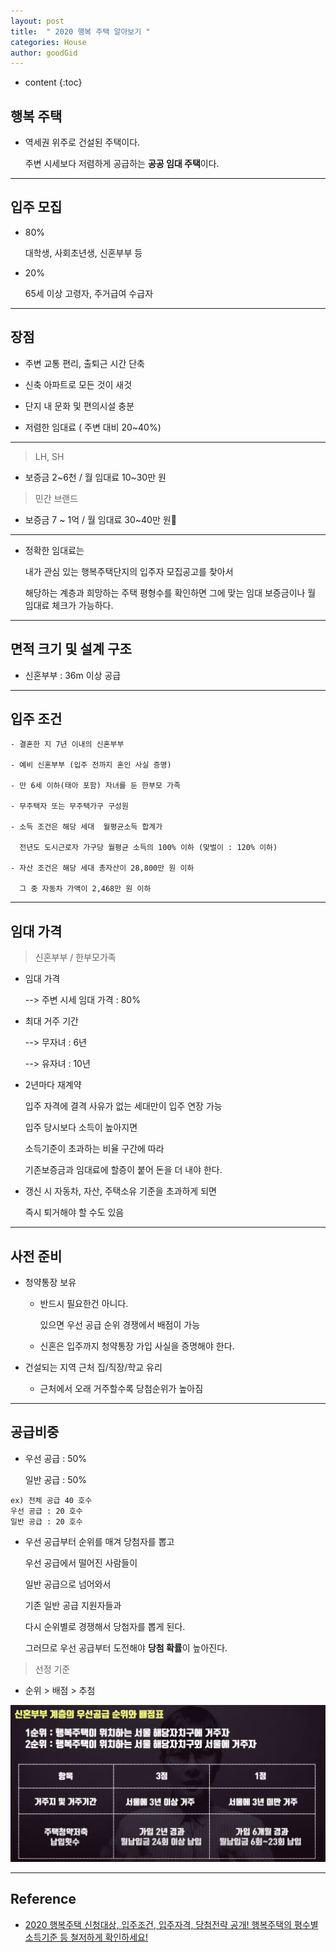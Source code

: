 ```yaml
---
layout: post
title:  " 2020 행복 주택 알아보기 "
categories: House
author: goodGid
---
```

* content
{:toc}

## 행복 주택

* 역세권 위주로 건설된 주택이다.

  주변 시세보다 저렴하게 공급하는 **공공 임대 주택**이다.

---

## 입주 모집

* 80% 

  대학생, 사회초년생, 신혼부부 등

* 20%

  65세 이상 고령자, 주거급여 수급자





---

## 장점

* 주변 교통 편리, 출퇴근 시간 단축

* 신축 아파트로 모든 것이 새것

* 단지 내 문화 및 편의시설 충분

* 저렴한 임대료 ( 주변 대비 20~40%)

---

> LH, SH

* 보증금 2~6천 / 월 임대료 10~30만 원

> 민간 브랜드

* 보증금 7 ~ 1억 / 월 임대료 30~40만 원

---

* 정확한 임대료는 

  내가 관심 있는 행복주택단지의 입주자 모집공고를 찾아서
  
  해당하는 계층과 희망하는 주택 평형수를 확인하면  그에 맞는 임대 보증금이나 월 임대료 체크가 가능하다.

 
 ---

## 면적 크기 및 설계 구조

* 신혼부부 : 36m 이상 공급

---

## 입주 조건

```
- 결혼한 지 7년 이내의 신혼부부

- 예비 신혼부부 (입주 전까지 혼인 사실 증명)

- 만 6세 이하(태아 포함) 자녀를 둔 한부모 가족

- 무주택자 또는 무주택가구 구성원

- 소득 조건은 해당 세대  월평균소득 합계가 

  전년도 도시근로자 가구당 월평균 소득의 100% 이하 (맞벌이 : 120% 이하)

- 자산 조건은 해당 세대 총자산이 28,800만 원 이하

  그 중 자동차 가액이 2,468만 원 이하
``` 

---

## 임대 가격

> 신혼부부 / 한부모가족

* 임대 가격

  --> 주변 시세 임대 가격 : 80%

* 최대 거주 기간 

  --> 무자녀 : 6년

  --> 유자녀 : 10년

* 2년마다 재계약

  입주 자격에 결격 사유가 없는 세대만이 입주 연장 가능
  
  입주 당시보다 소득이 높아지면

  소득기준이 초과하는 비율 구간에 따라

  기존보증금과 임대료에 할증이 붙어 돈을 더 내야 한다.

* 갱신 시 자동차, 자산, 주택소유 기준을 초과하게 되면

  즉시 퇴거해야 할 수도 있음


---

## 사전 준비

* 청약통장 보유

  - 반드시 필요한건 아니다.
  
    있으면 우선 공급 순위 경쟁에서 배점이 가능

  - 신혼은 입주까지 청약통장 가입 사실을 증명해야 한다.

* 건설되는 지역 근처 집/직장/학교 유리

  - 근처에서 오래 거주할수록 당첨순위가 높아짐

---

## 공급비중

* 우선 공급 : 50%

  일반 공급 : 50%

```
ex) 전체 공급 40 호수
우선 공급 : 20 호수
일반 공급 : 20 호수
```

* 우선 공급부터 순위를 매겨 당첨자를 뽑고

  우선 공급에서 떨어진 사람들이 
  
  일반 공급으로 넘어와서

  기존 일반 공급 지원자들과

  다시 순위별로 경쟁해서 당첨자를 뽑게 된다.

  그러므로 우선 공급부터 도전해야 **당첨 확률**이 높아진다.

> 선정 기준

* 순위 > 배점 > 추첨

![](/assets/img/house/House-Policy-Happy_1.png)

---

## Reference

* [2020 행복주택 신청대상, 입주조건, 입주자격, 당첨전략 공개! 행복주택의 평수별 소득기준 등 철저하게 확인하세요!](https://www.youtube.com/watch?v=400kicS4iKk&t=1s)